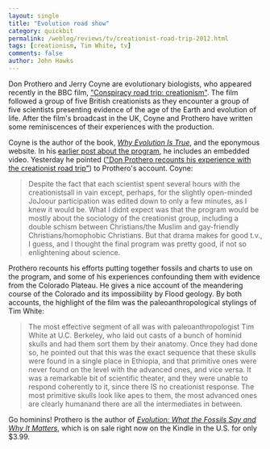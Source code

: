 ```yaml
---
layout: single 
title: "Evolution road show" 
category: quickbit
permalink: /weblog/reviews/tv/creationist-road-trip-2012.html
tags: [creationism, Tim White, tv] 
comments: false 
author: John Hawks 
---
```


Don Prothero and Jerry Coyne are evolutionary biologists, who appeared recently in the BBC film, <a href="http://www.youtube.com/watch?feature=player_embedded&v=Oju_lpqa6Ug">"Conspiracy road trip: creationism"</a>. The film followed a group of five British creationists as they encounter a group of five scientists presenting evidence of the age of the Earth and evolution of life. After the film's broadcast in the UK, Coyne and Prothero have written some reminiscences of their experiences with the production. 

Coyne is the author of the book, <a href="http://www.amazon.com/gp/product/B002ZNJWJU/ref=as_li_ss_tl?ie=UTF8&camp=1789&creative=390957&creativeASIN=B002ZNJWJU&linkCode=as2&tag=johnhawksanth-20"><em>Why Evolution Is True</em></a>, and the eponymous website. In his <a href="http://whyevolutionistrue.wordpress.com/2012/10/10/conspiracy-road-trip-with-creationists-noahs-ark-and-other-lolz/">earlier post about the program</a>, he includes an embedded video. Yesterday he pointed (<a href="http://whyevolutionistrue.wordpress.com/2012/11/09/don-prothero-recounts-his-experience-with-the-creationist-road-trip/">"Don Prothero recounts his experience with the creationist road trip"</a>) to Prothero's account. Coyne:

<blockquote>Despite the fact that each scientist spent several hours with the creationistsall in vain except, perhaps, for the slightly open-minded JoJoour participation was edited down to only a few minutes, as I knew it would be. What I didnt expect was that the program would be mostly about the sociology of the creationist group, including a double schism between Christians/the Muslim and gay-friendly Christians/homophobic Christians.  But that drama makes for good t.v., I guess, and I thought the final program was pretty good, if not so enlightening about science.</blockquote>

Prothero recounts his efforts putting together fossils and charts to use on the program, and some of his experiences confounding them with evidence from the Colorado Plateau. He gives a nice account of the meandering course of the Colorado and its impossibility by Flood geology. By both accounts, the highlight of the film was the paleoanthropological stylings of Tim White: 

<blockquote>The most effective segment of all was with paleoanthropologist Tim White at U.C. Berkeley, who laid out casts of a bunch of hominid skulls and had them sort them by their anatomy. Once they had done so, he pointed out that this was the exact sequence that these skulls were found in a single place in Ethiopia, and that primitive ones were never found on the level with the advanced ones, and vice versa. It was a remarkable bit of scientific theater, and they were unable to respond coherently to it, since there IS no creationist response. The most primitive skulls look like apes to them, the most advanced ones are clearly humanand there are all the intermediates in between.</blockquote>

Go hominins! Prothero is the author of <a href="http://www.amazon.com/gp/product/B007H9RGOK/ref=as_li_ss_tl?ie=UTF8&camp=1789&creative=390957&creativeASIN=B007H9RGOK&linkCode=as2&tag=johnhawksanth-20"><em>Evolution: What the Fossils Say and Why It Matters</em></a>, which is on sale right now on the Kindle in the U.S. for only $3.99. 

